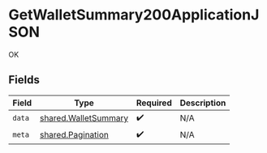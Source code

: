 # GetWalletSummary200ApplicationJSON

OK


## Fields

| Field                                                        | Type                                                         | Required                                                     | Description                                                  |
| ------------------------------------------------------------ | ------------------------------------------------------------ | ------------------------------------------------------------ | ------------------------------------------------------------ |
| `data`                                                       | [shared.WalletSummary](../../models/shared/walletsummary.md) | :heavy_check_mark:                                           | N/A                                                          |
| `meta`                                                       | [shared.Pagination](../../models/shared/pagination.md)       | :heavy_check_mark:                                           | N/A                                                          |